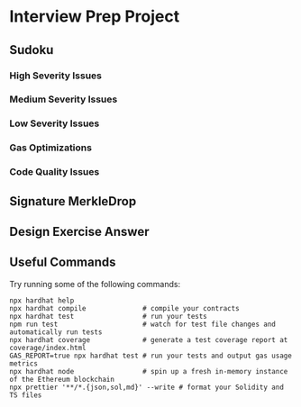 # Interview Prep Project

## Sudoku

### High Severity Issues

### Medium Severity Issues

### Low Severity Issues

### Gas Optimizations

### Code Quality Issues

## Signature MerkleDrop

## Design Exercise Answer
<!-- Answer the Design Exercise. -->
<!-- In your answer: (1) Consider the tradeoffs of your design, and (2) provide some pseudocode, or a diagram, to illustrate how one would get started. -->

## Useful Commands

Try running some of the following commands:

```shell
npx hardhat help
npx hardhat compile              # compile your contracts
npx hardhat test                 # run your tests
npm run test                     # watch for test file changes and automatically run tests
npx hardhat coverage             # generate a test coverage report at coverage/index.html
GAS_REPORT=true npx hardhat test # run your tests and output gas usage metrics
npx hardhat node                 # spin up a fresh in-memory instance of the Ethereum blockchain
npx prettier '**/*.{json,sol,md}' --write # format your Solidity and TS files
```
